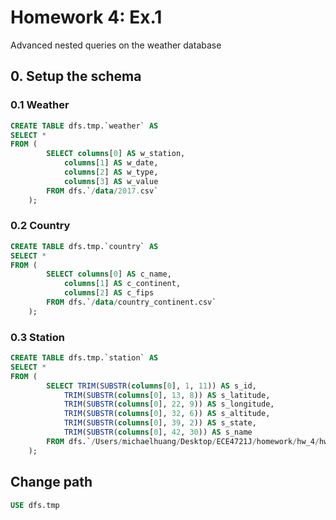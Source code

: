 # Homework 4: Ex.1

Advanced nested queries on the weather database

## 0. Setup the schema

### 0.1 Weather

```sql
CREATE TABLE dfs.tmp.`weather` AS
SELECT *
FROM (
        SELECT columns[0] AS w_station,
            columns[1] AS w_date,
            columns[2] AS w_type,
            columns[3] AS w_value
        FROM dfs.`/data/2017.csv`
    );
```

### 0.2 Country

```sql
CREATE TABLE dfs.tmp.`country` AS
SELECT *
FROM (
        SELECT columns[0] AS c_name,
            columns[1] AS c_continent,
            columns[2] AS c_fips
        FROM dfs.`/data/country_continent.csv`
    );
```
### 0.3 Station

```sql
CREATE TABLE dfs.tmp.`station` AS
SELECT *
FROM (
        SELECT TRIM(SUBSTR(columns[0], 1, 11)) AS s_id,
            TRIM(SUBSTR(columns[0], 13, 8)) AS s_latitude,
            TRIM(SUBSTR(columns[0], 22, 9)) AS s_longitude,
            TRIM(SUBSTR(columns[0], 32, 6)) AS s_altitude,
            TRIM(SUBSTR(columns[0], 39, 2)) AS s_state,
            TRIM(SUBSTR(columns[0], 42, 30)) AS s_name
        FROM dfs.`/Users/michaelhuang/Desktop/ECE4721J/homework/hw_4/hw_4_code/ex1/meta.csv`
    );
```

## Change path

```sql
USE dfs.tmp
```
